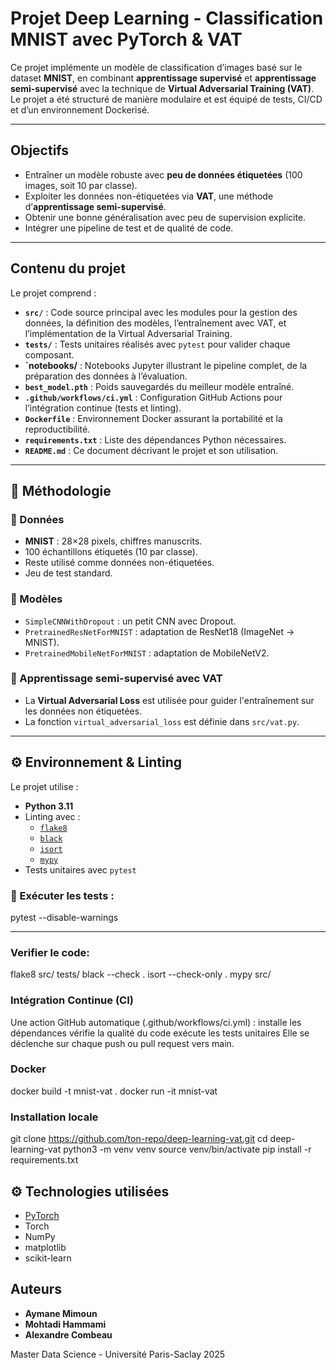 # Projet Deep Learning - Classification MNIST avec PyTorch & VAT

Ce projet implémente un modèle de classification d’images basé sur le dataset **MNIST**, en combinant **apprentissage supervisé** et **apprentissage semi-supervisé** avec la technique de **Virtual Adversarial Training (VAT)**.  
Le projet a été structuré de manière modulaire et est équipé de tests, CI/CD et d’un environnement Dockerisé.

---

## Objectifs

- Entraîner un modèle robuste avec **peu de données étiquetées** (100 images, soit 10 par classe).
- Exploiter les données non-étiquetées via **VAT**, une méthode d’**apprentissage semi-supervisé**.
- Obtenir une bonne généralisation avec peu de supervision explicite.
- Intégrer une pipeline de test et de qualité de code.

---

## Contenu du projet

Le projet comprend :

- **`src/`** : Code source principal avec les modules pour la gestion des données, la définition des modèles, l’entraînement avec VAT, et l’implémentation de la Virtual Adversarial Training.
- **`tests/`** : Tests unitaires réalisés avec `pytest` pour valider chaque composant.
- **`notebooks/** : Notebooks Jupyter illustrant le pipeline complet, de la préparation des données à l’évaluation.
- **`best_model.pth`** : Poids sauvegardés du meilleur modèle entraîné.
- **`.github/workflows/ci.yml`** : Configuration GitHub Actions pour l’intégration continue (tests et linting).
- **`Dockerfile`** : Environnement Docker assurant la portabilité et la reproductibilité.
- **`requirements.txt`** : Liste des dépendances Python nécessaires.
- **`README.md`** : Ce document décrivant le projet et son utilisation.

---

## 🧪 Méthodologie

### 🔸 Données
- **MNIST** : 28×28 pixels, chiffres manuscrits.
- 100 échantillons étiquetés (10 par classe).
- Reste utilisé comme données non-étiquetées.
- Jeu de test standard.

### 🔸 Modèles
- `SimpleCNNWithDropout` : un petit CNN avec Dropout.
- `PretrainedResNetForMNIST` : adaptation de ResNet18 (ImageNet → MNIST).
- `PretrainedMobileNetForMNIST` : adaptation de MobileNetV2.

### 🔸 Apprentissage semi-supervisé avec VAT
- La **Virtual Adversarial Loss** est utilisée pour guider l'entraînement sur les données non étiquetées.
- La fonction `virtual_adversarial_loss` est définie dans `src/vat.py`.

---

## ⚙️ Environnement & Linting

Le projet utilise :

- **Python 3.11**
- Linting avec :
  - [`flake8`](https://flake8.pycqa.org/)
  - [`black`](https://black.readthedocs.io/)
  - [`isort`](https://pycqa.github.io/isort/)
  - [`mypy`](https://mypy.readthedocs.io/)
- Tests unitaires avec `pytest`

### 🧪 Exécuter les tests :
pytest --disable-warnings

---
### Verifier le code:
flake8 src/ tests/
black --check .
isort --check-only .
mypy src/

### Intégration Continue (CI)
Une action GitHub automatique (.github/workflows/ci.yml) :
installe les dépendances
vérifie la qualité du code
exécute les tests unitaires
Elle se déclenche sur chaque push ou pull request vers main.

### Docker
docker build -t mnist-vat .
docker run -it mnist-vat

### Installation locale
git clone https://github.com/ton-repo/deep-learning-vat.git
cd deep-learning-vat
python3 -m venv venv
source venv/bin/activate
pip install -r requirements.txt

## ⚙️ Technologies utilisées

- [PyTorch](https://pytorch.org/)
- Torch
- NumPy
- matplotlib
- scikit-learn

## Auteurs

- **Aymane Mimoun**
- **Mohtadi Hammami**
- **Alexandre Combeau**

Master Data Science - Université Paris-Saclay 2025
